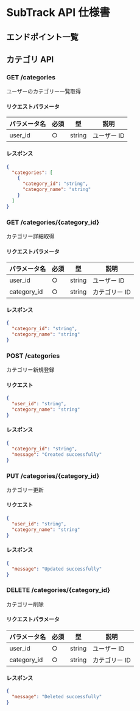 # SubTrack API 仕様書

## エンドポイント一覧

## カテゴリ API

### GET /categories

ユーザーのカテゴリー一覧取得

#### リクエストパラメータ

| パラメータ名 | 必須 | 型     | 説明        |
| ------------ | ---- | ------ | ----------- |
| user_id      | ○    | string | ユーザー ID |

#### レスポンス

```json
{
  "categories": [
    {
      "category_id": "string",
      "category_name": "string"
    }
  ]
}
```

### GET /categories/{category_id}

カテゴリー詳細取得

#### リクエストパラメータ

| パラメータ名 | 必須 | 型     | 説明          |
| ------------ | ---- | ------ | ------------- |
| user_id      | ○    | string | ユーザー ID   |
| category_id  | ○    | string | カテゴリー ID |

#### レスポンス

```json
{
  "category_id": "string",
  "category_name": "string"
}
```

### POST /categories

カテゴリー新規登録

#### リクエスト

```json
{
  "user_id": "string",
  "category_name": "string"
}
```

#### レスポンス

```json
{
  "category_id": "string",
  "message": "Created successfully"
}
```

### PUT /categories/{category_id}

カテゴリー更新

#### リクエスト

```json
{
  "user_id": "string",
  "category_name": "string"
}
```

#### レスポンス

```json
{
  "message": "Updated successfully"
}
```

### DELETE /categories/{category_id}

カテゴリー削除

#### リクエストパラメータ

| パラメータ名 | 必須 | 型     | 説明          |
| ------------ | ---- | ------ | ------------- |
| user_id      | ○    | string | ユーザー ID   |
| category_id  | ○    | string | カテゴリー ID |

#### レスポンス

```json
{
  "message": "Deleted successfully"
}
```
